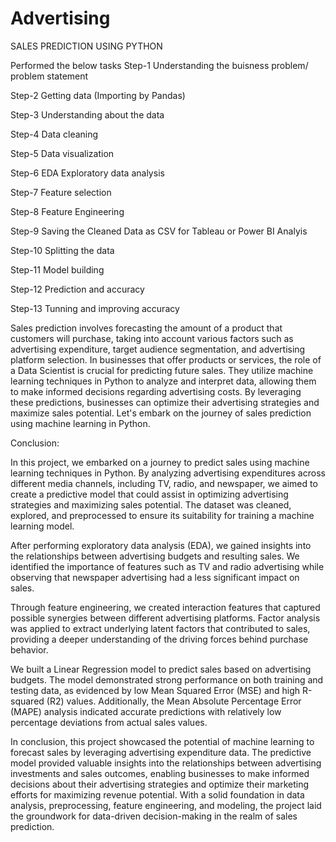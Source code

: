 # Advertising
SALES PREDICTION USING PYTHON

Performed the below tasks
Step-1 Understanding the buisness problem/ problem statement

Step-2 Getting data (Importing by Pandas)

Step-3 Understanding about the data

Step-4 Data cleaning

Step-5 Data visualization

Step-6 EDA Exploratory data analysis

Step-7 Feature selection

Step-8 Feature Engineering

Step-9 Saving the Cleaned Data as CSV for Tableau or Power BI Analyis

Step-10 Splitting the data

Step-11 Model building

Step-12 Prediction and accuracy

Step-13 Tunning and improving accuracy


Sales prediction involves forecasting the amount of a product that customers will purchase, taking into account various factors such as advertising expenditure, target audience segmentation, and advertising platform selection.
In businesses that offer products or services, the role of a Data Scientist is crucial for predicting future sales. They utilize machine learning techniques in Python to analyze and interpret data, allowing them to make informed decisions regarding advertising costs.
By leveraging these predictions, businesses can optimize their advertising strategies and maximize sales potential. Let's embark on the journey of sales prediction using machine learning in Python.


Conclusion:

In this project, we embarked on a journey to predict sales using machine learning techniques in Python. By analyzing advertising expenditures across different media channels, including TV, radio, and newspaper, we aimed to create a predictive model that could assist in optimizing advertising strategies and maximizing sales potential. The dataset was cleaned, explored, and preprocessed to ensure its suitability for training a machine learning model.

After performing exploratory data analysis (EDA), we gained insights into the relationships between advertising budgets and resulting sales. We identified the importance of features such as TV and radio advertising while observing that newspaper advertising had a less significant impact on sales.

Through feature engineering, we created interaction features that captured possible synergies between different advertising platforms. Factor analysis was applied to extract underlying latent factors that contributed to sales, providing a deeper understanding of the driving forces behind purchase behavior.

We built a Linear Regression model to predict sales based on advertising budgets. The model demonstrated strong performance on both training and testing data, as evidenced by low Mean Squared Error (MSE) and high R-squared (R2) values. Additionally, the Mean Absolute Percentage Error (MAPE) analysis indicated accurate predictions with relatively low percentage deviations from actual sales values.

In conclusion, this project showcased the potential of machine learning to forecast sales by leveraging advertising expenditure data. The predictive model provided valuable insights into the relationships between advertising investments and sales outcomes, enabling businesses to make informed decisions about their advertising strategies and optimize their marketing efforts for maximizing revenue potential. With a solid foundation in data analysis, preprocessing, feature engineering, and modeling, the project laid the groundwork for data-driven decision-making in the realm of sales prediction.
